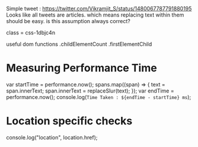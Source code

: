 Simple tweet : https://twitter.com/Vikramjit_S/status/1480067787791880195
Looks like all tweets are articles. which means replacing text within them should be easy.
is this assumption always correct?

class = css-1dbjc4n

useful dom functions
.childElementCount
.firstElementChild

# Measuring Performance Time

var startTime = performance.now();
spans.map((span) => {
text = span.innerText;
span.innerText = replaceSlur(text);
});
var endTime = performance.now();
console.log(`Time Taken : ${endTime - startTime} ms`);

# Location specific checks

console.log("location", location.href);
